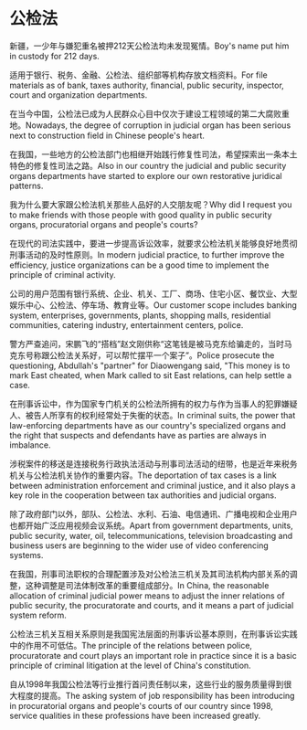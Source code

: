 # 公检法

<p><span class="chinese">新疆，一少年与嫌犯重名被押212天公检法均未发现冤情。</span><span class="english">Boy's name put him in custody for 212 days.</span></p>

<p><span class="chinese">适用于银行、税务、金融、公检法、组织部等机构存放文档资料。</span><span class="english">For file materials as of bank, taxes authority, financial, public security, inspector, court and organization departments.</span></p>

<p><span class="chinese">在当今中国，公检法已成为人民群众心目中仅次于建设工程领域的第二大腐败重地。</span><span class="english">Nowadays, the degree of corruption in judicial organ has been serious next to construction field in Chinese people's heart.</span></p>

<p><span class="chinese">在我国，一些地方的公检法部门也相继开始践行修复性司法，希望探索出一条本土特色的修复性司法之路。</span><span class="english">Also in our country the judicial and public security organs departments have started to explore our own restorative juridical patterns.</span></p>

<p><span class="chinese">我为什么要大家跟公检法机关那些人品好的人交朋友呢？</span><span class="english">Why did I request you to make friends with those people with good quality in public security organs, procuratorial organs and people's courts?</span></p>

<p><span class="chinese">在现代的司法实践中，要进一步提高诉讼效率，就要求公检法机关能够良好地贯彻刑事活动的及时性原则。</span><span class="english">In modern judicial practice, to further improve the efficiency, justice organizations can be a good time to implement the principle of criminal activity.</span></p>

<p><span class="chinese">公司的用户范围有银行系统、企业、机关、工厂、商场、住宅小区、餐饮业、大型娱乐中心、公检法、停车场、教育业等。</span><span class="english">Our customer scope includes banking system, enterprises, governments, plants, shopping malls, residential communities, catering industry, entertainment centers, police.</span></p>

<p><span class="chinese">警方严查追问，宋鹏飞的“搭档”赵文刚供称“这笔钱是被马克东给骗走的，当时马克东号称跟公检法关系好，可以帮忙摆平一个案子”。</span><span class="english">Police prosecute the questioning, Abdullah's "partner" for Diaowengang said, "This money is to mark East cheated, when Mark called to sit East relations, can help settle a case.</span></p>

<p><span class="chinese">在刑事诉讼中，作为国家专门机关的公检法所拥有的权力与作为当事人的犯罪嫌疑人、被告人所享有的权利经常处于失衡的状态。</span><span class="english">In criminal suits, the power that law-enforcing departments have as our country's specialized organs and the right that suspects and defendants have as parties are always in imbalance.</span></p>

<p><span class="chinese">涉税案件的移送是连接税务行政执法活动与刑事司法活动的纽带，也是近年来税务机关与公检法机关协作的重要内容。</span><span class="english">The deportation of tax cases is a link between administration enforcement and criminal justice, and it also plays a key role in the cooperation between tax authorities and judicial organs.</span></p>

<p><span class="chinese">除了政府部门以外，部队、公检法、水利、石油、电信通讯、广播电视和企业用户也都开始广泛应用视频会议系统。</span><span class="english">Apart from government departments, units, public security, water, oil, telecommunications, television broadcasting and business users are beginning to the wider use of video conferencing systems.</span></p>

<p><span class="chinese">在我国，刑事司法职权的合理配置涉及对公检法三机关及其司法机构内部关系的调整，这种调整是司法体制改革的重要组成部分。</span><span class="english">In China, the reasonable allocation of criminal judicial power means to adjust the inner relations of public security, the procuratorate and courts, and it means a part of judicial system reform.</span></p>

<p><span class="chinese">公检法三机关互相关系原则是我国宪法层面的刑事诉讼基本原则，在刑事诉讼实践中的作用不可低估。</span><span class="english">The principle of the relations between police, procuratorate and court plays an important role in practice since it is a basic principle of criminal litigation at the level of China's constitution.</span></p>

<p><span class="chinese">自从1998年我国公检法等行业推行首问责任制以来，这些行业的服务质量得到很大程度的提高。</span><span class="english">The asking system of job responsibility has been introducing in procuratorial organs and people's courts of our country since 1998, service qualities in these professions have been increased greatly.</span></p>

